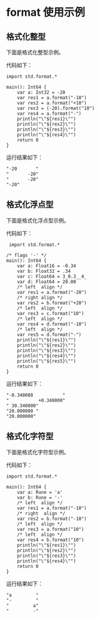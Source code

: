 # format 使用示例

## 格式化整型

下面是格式化整型示例。

代码如下：

<!-- verify -->

```cangjie
import std.format.*

main(): Int64 {
    var a: Int32 = -20
    var res1 = a.format("-10")
    var res2 = a.format("+10")
    var res3 = (-20).format("10")
    var res4 = a.format("-")
    println("\"${res1}\"")
    println("\"${res2}\"")
    println("\"${res3}\"")
    println("\"${res4}\"")
    return 0
}
```

运行结果如下：

```text
"-20       "
"       -20"
"       -20"
"-20"
```

## 格式化浮点型

下面是格式化浮点型示例。

代码如下：

<!-- verify -->

```cangjie
 import std.format.*

/* flags '-' */
main(): Int64 {
    var a: Float16 = -0.34
    var b: Float32 = .34
    var c: Float64 = 3_0.3__4_
    var d: Float64 = 20.00
    /* left  align */
    var res1 = a.format("-20")
    /* right align */
    var res2 = b.format("+20")
    /* left  align */
    var res3 = c.format("10")
    /* left  align */
    var res4 = d.format("-10")
    /* left  align */
    var res5 = d.format("-")
    println("\"${res1}\"")
    println("\"${res2}\"")
    println("\"${res3}\"")
    println("\"${res4}\"")
    println("\"${res5}\"")
    return 0
}
```

运行结果如下：

```text
"-0.340088           "
"           +0.340000"
" 30.340000"
"20.000000 "
"20.000000"
```

## 格式化字符型

下面是格式化字符型示例。

代码如下：

<!-- verify -->

```cangjie
import std.format.*

main(): Int64 {
    var a: Rune = 'a'
    var b: Rune = '-'
    /* left  align */
    var res1 = a.format("-10")
    /* right  align */
    var res2 = b.format("-10")
    /* left  align */
    var res3 = a.format("10")
    /* left  align */
    var res4 = b.format("10")
    println("\"${res1}\"")
    println("\"${res2}\"")
    println("\"${res3}\"")
    println("\"${res4}\"")
    return 0
}
```

运行结果如下：

```text
"a         "
"-         "
"         a"
"         -"
```

